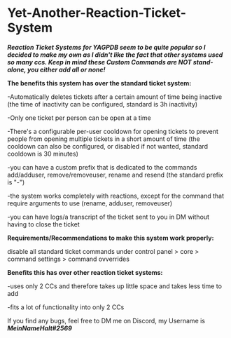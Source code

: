 # Yet-Another-Reaction-Ticket-System
***Reaction Ticket Systems for YAGPDB seem to be quite popular so I decided to make my own as I didn't like the fact that other systems used so many ccs. Keep in mind these Custom Commands are NOT stand-alone, you either add all or none!***

**The benefits this system has over the standard ticket system:**

-Automatically deletes tickets after a certain amount of time being inactive (the time of inactivity can be configured, standard is 3h inactivity)

-Only one ticket per person can be open at a time

-There's a configurable per-user cooldown for opening tickets to prevent people from opening multiple tickets in a short amount of time (the cooldown can also be configured, or disabled if not wanted, standard cooldown is 30 minutes)

-you can have a custom prefix that is dedicated to the commands add/adduser, remove/removeuser, rename and resend (the standard prefix is "-")

-the system works completely with reactions, except for the command that require arguments to use (rename, adduser, removeuser)

-you can have logs/a transcript of the ticket sent to you in DM without having to close the ticket

**Requirements/Recommendations to make this system work properly:**

disable all standard ticket commands under control panel > core > command settings > command ovverrides

**Benefits this has over other reaction ticket systems:**

-uses only 2 CCs and therefore takes up little space and takes less time to add

-fits a lot of functionality into only 2 CCs

If you find any bugs, feel free to DM me on Discord, my Username is ***MeinNameHalt#2569***
